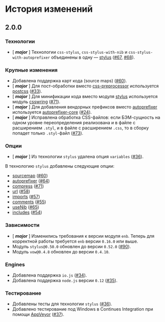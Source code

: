 История изменений
=================

2.0.0
-----

### Технологии

* [ __*major*__ ] Технологии `css-stylus`, `css-stylus-with-nib` и `css-stylus-with-autoprefixer` объединены в одну — [stylus](api.ru.md) ([#67], [#68]).

### Крупные изменения

* Добавлена поддержка карт кода (source maps) ([#60]).
* [ __*major*__ ] Для пост-обработки вместо [css-preprocessor](https://github.com/enb-make/enb/blob/v0.17.0/lib/preprocess/css-preprocessor.js) используется [postcss](https://github.com/postcss/postcss) ([#33]).
* [ __*major*__ ] Для минификации кода вместо модуля [stylus](https://github.com/stylus/stylus/blob/master/docs/executable.md) используется модуль [csswring](https://github.com/hail2u/node-csswring) ([#71]).
* [ __*major*__ ] Для добавления вендорных префиксов вместо [autoprefixer](https://github.com/postcss/autoprefixer) используется [autoprefixer-core](https://github.com/postcss/autoprefixer-core) ([#24]).
* [ __*major*__ ] Исправлена обработка CSS-файлов: если БЭМ-сущность на одном уровне переопределения реализована и в файле с расширением `.styl`, и в файле с расширением `.css`, то в сборку попадет только `.styl`-файл ([#73]).

### Опции

* [ __*major*__ ] Из технологии `stylus` удалена опция `variables` ([#36]).

В технологию `stylus` добавлены следующие опции:

* [sourcemap](api.ru.md#sourcemap) ([#60])
* [autoprefixer](api.ru.md#autoprefixer) ([#64])
* [compress](api.ru.md#compress) ([#71])
* [url](api.ru.md#url) ([#58])
* [imports](api.ru.md#imports) ([#57])
* [comments](api.ru.md#comments) ([#55])
* [useNib](api.ru.md#usenib) ([#65])
* [includes](api.ru.md#includes) ([#54])

### Зависимости

* [ __*major*__ ] Изменились требования к версии модуля `enb`. Теперь для корректной работы требуется `enb` версии `0.16.0` или выше.
* Модуль `stylus@0.50.0` обновлен до версии `0.52.0` ([#90]).
* Модуль `vow@0.4.8` обновлен до версии `0.4.10`.

### Engines

* Добавлена поддержка `io.js` ([#34]).
* Добавлена поддержка `node.js` версии `0.12` ([#35]).

### Тестирование

* Добавлены тесты для технологии `stylus` ([#36]).
* Добавлено тестирование под Windows в Continues Integration при помощи [AppVeyor](http://www.appveyor.com) ([#37]).

[#24]: https://github.com/enb-make/enb-stylus/issues/24
[#26]: https://github.com/enb-make/enb-stylus/issues/26
[#33]: https://github.com/enb-make/enb-stylus/issues/33
[#34]: https://github.com/enb-make/enb-stylus/issues/34
[#35]: https://github.com/enb-make/enb-stylus/issues/35
[#36]: https://github.com/enb-make/enb-stylus/issues/36
[#37]: https://github.com/enb-make/enb-stylus/issues/37
[#48]: https://github.com/enb-make/enb-stylus/issues/48
[#54]: https://github.com/enb-make/enb-stylus/issues/54
[#55]: https://github.com/enb-make/enb-stylus/issues/55
[#56]: https://github.com/enb-make/enb-stylus/issues/56
[#57]: https://github.com/enb-make/enb-stylus/issues/57
[#58]: https://github.com/enb-make/enb-stylus/issues/58
[#60]: https://github.com/enb-make/enb-stylus/issues/60
[#64]: https://github.com/enb-make/enb-stylus/issues/64
[#65]: https://github.com/enb-make/enb-stylus/issues/65
[#67]: https://github.com/enb-make/enb-stylus/issues/67
[#68]: https://github.com/enb-make/enb-stylus/issues/68
[#71]: https://github.com/enb-make/enb-stylus/issues/71
[#73]: https://github.com/enb-make/enb-stylus/issues/73
[#90]: https://github.com/enb-make/enb-stylus/issues/90
